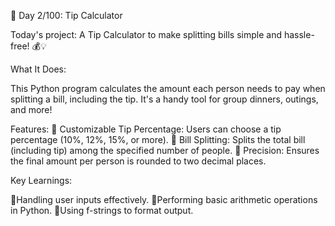 🚀 Day 2/100: Tip Calculator

Today's project: A Tip Calculator to make splitting bills simple and hassle-free! 💰💡

What It Does:

This Python program calculates the amount each person needs to pay when splitting a bill, including the tip. It's a handy tool for group dinners, outings, and more!


Features:
🧮 Customizable Tip Percentage: Users can choose a tip percentage (10%, 12%, 15%, or more).
👥 Bill Splitting: Splits the total bill (including tip) among the specified number of people.
🔢 Precision: Ensures the final amount per person is rounded to two decimal places.


Key Learnings:

🔴Handling user inputs effectively.
🔴Performing basic arithmetic operations in Python.
🔴Using f-strings to format output.

